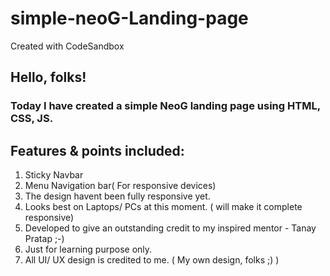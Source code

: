 # simple-neoG-Landing-page
Created with CodeSandbox


## Hello, folks! 

### Today I have created a simple NeoG landing page using HTML, CSS, JS.

## Features & points included:

  1. Sticky Navbar
  2. Menu Navigation bar( For responsive devices)
  3. The design havent been fully responsive yet.
  4. Looks best on Laptops/ PCs at this moment. ( will make it complete responsive)
  5. Developed to give an outstanding credit to my inspired mentor - Tanay Pratap ;-) 
  6. Just for learning purpose only.
  7. All UI/ UX design is credited to me. ( My own design, folks ;) ) 
